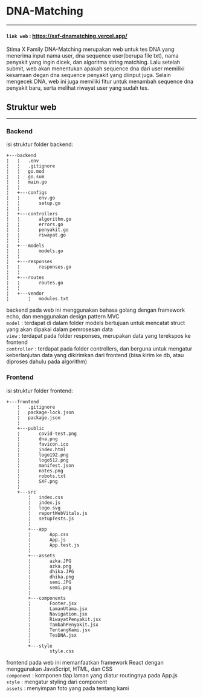 # DNA-Matching 
---
#### `link web` :  https://sxf-dnamatching.vercel.app/
Stima X Family DNA-Matching merupakan web untuk tes DNA yang menerima input nama user, dna sequence user(berupa file txt), nama penyakit yang ingin dicek, dan algoritma string matching. Lalu setelah submit, web akan menentukan apakah sequence dna dari user memiliki kesamaan degan dna sequence penyakit yang diinput juga. Selain mengecek DNA, web ini juga memiliki fitur untuk menambah sequence dna penyakit baru, serta melihat riwayat user yang sudah tes.

## Struktur web
---
### Backend

isi struktur folder backend:
```
+---backend
¦   ¦   .env
¦   ¦   .gitignore
¦   ¦   go.mod
¦   ¦   go.sum
¦   ¦   main.go
¦   ¦   
¦   +---configs
¦   ¦       env.go
¦   ¦       setup.go
¦   ¦       
¦   +---controllers
¦   ¦       algorithm.go
¦   ¦       errors.go
¦   ¦       penyakit.go
¦   ¦       riwayat.go
¦   ¦       
¦   +---models
¦   ¦       models.go
¦   ¦       
¦   +---responses
¦   ¦       responses.go
¦   ¦       
¦   +---routes
¦   ¦       routes.go
¦   ¦       
¦   +---vendor
¦       ¦   modules.txt

```
backend pada web ini menggunakan bahasa golang dengan framework echo, dan menggunakan design pattern MVC \
`model` : terdapat di dalam folder models bertujuan untuk mencatat struct yang akan dipakai dalam pemrosesan data\
`view` : terdapat pada folder responses, merupakan data yang terekspos ke frontend\
`controller` : terdapat pada folder controllers, dan berguna untuk mengatur keberlanjutan data yang dikirimkan dari frontend (bisa kirim ke db, atau diproses dahulu pada algorithm)

### Frontend
isi struktur folder frontend:
```
+---frontend
    ¦   .gitignore
    ¦   package-lock.json
    ¦   package.json
    ¦           
    +---public
    ¦       covid-test.png
    ¦       dna.png
    ¦       favicon.ico
    ¦       index.html
    ¦       logo192.png
    ¦       logo512.png
    ¦       manifest.json
    ¦       notes.png
    ¦       robots.txt
    ¦       SXF.png
    ¦       
    +---src
        ¦   index.css
        ¦   index.js
        ¦   logo.svg
        ¦   reportWebVitals.js
        ¦   setupTests.js
        ¦   
        +---app
        ¦       App.css
        ¦       App.js
        ¦       App.test.js
        ¦       
        +---assets
        ¦       azka.JPG
        ¦       azka.png
        ¦       dhika.JPG
        ¦       dhika.png
        ¦       semi.JPG
        ¦       semi.png
        ¦       
        +---components
        ¦       Footer.jsx
        ¦       LamanUtama.jsx
        ¦       Navigation.jsx
        ¦       RiwayatPenyakit.jsx
        ¦       TambahPenyakit.jsx
        ¦       TentangKami.jsx
        ¦       TesDNA.jsx
        ¦       
        +---style
                style.css

```
frontend pada web ini memanfaatkan framework React dengan menggunakan JavaScript, HTML, dan CSS\
`component` : komponen tiap laman yang diatur routingnya pada App.js\
`style` : mengatur styling dari component\
`assets` : menyimpan foto yang pada tentang kami
